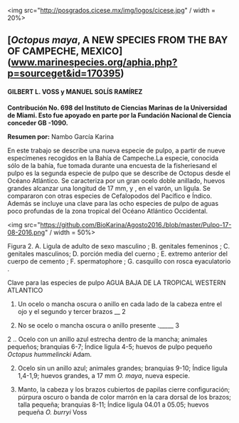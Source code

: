 <img src="http://posgrados.cicese.mx/img/logos/cicese.jpg" / width = 20%>

## [*Octopus maya*, A NEW SPECIES FROM THE BAY OF CAMPECHE, MEXICO] (www.marinespecies.org/aphia.php?p=sourceget&id=170395)
#### GILBERT L. VOSS y MANUEL SOLÍS RAMÍREZ 

**Contribución No. 698 del Instituto de Ciencias Marinas de la Universidad de Miami. Esto fue apoyado en parte por la Fundación Nacional de Ciencia conceder GB -1090.**

**Resumen por:** Nambo García Karina

En este trabajo se describe una nueva especie de pulpo, a partir de nueve especímenes recogidos en la Bahía de Campeche.La especie, conocida sólo de la bahía, fue tomada durante una encuesta de la fisheriesand el pulpo es la segunda especie de pulpo que se describe de Octopus desde el Océano Atlántico. Se caracteriza por un gran ocelo doble anillado, huevos grandes alcanzar una longitud de 17 mm, y , en el varón, un ligula. Se compararon con otras especies de Cefalopodos del Pacífico e Índico. Además se incluye una clave para las ocho especies de pulpo de aguas poco profundas de la zona tropical del Océano Atlántico Occidental.

<img src="https://github.com/BioKarina/Agosto2016./blob/master/Pulpo-17-08-2016.png" / width = 50%>



Figura 2. A. Ligula de adulto de sexo masculino ; B. genitales femeninos ; C. genitales masculinos; D. porción media del cuerno ; E. extremo anterior del cuerpo de cemento ; F. spermatophore ; G. casquillo con rosca eyaculatorio .


Clave para las especies de pulpo AGUA BAJA DE LA TROPICAL WESTERN ATLANTICO

1. Un ocelo o mancha oscura o anillo en cada lado de la cabeza entre el ojo y el segundo y tercer brazos __ 2

1. No se ocelo o mancha oscura o anillo presente ._____ 3

2 .. Ocelo con un anillo azul estrecha dentro de la mancha; animales pequeños; branquias 6-7; Índice ligula 4-5; huevos de pulpo pequeño *Octopus hummelincki* Adam.

2. Ocelo sin un anillo azul; animales grandes; branquias 9-10; Índice ligula 1,4-1,9; huevos grandes, a 17 mm *O. maya*, nueva especie.

3. Manto, la cabeza y los brazos cubiertos de papilas cierre configuración; púrpura oscuro o banda de color marrón en la cara dorsal de los brazos; talla pequeña; branquias 8-11; Índice ligula 04.01 a 05.05; huevos pequeña *O. burryi* Voss

